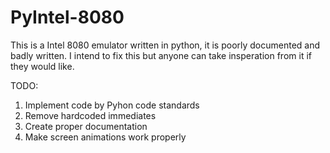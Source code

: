 # PyIntel-8080
This is a Intel 8080 emulator written in python, it is poorly documented and badly written. I intend to fix this but anyone can take insperation from it if they would like.

TODO:
1. Implement code by Pyhon code standards
2. Remove hardcoded immediates
3. Create proper documentation
4. Make screen animations work properly

